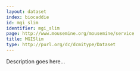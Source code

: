 ```yaml
---
layout: dataset
index: biocaddie
id: mgi_slim
identifier: mgi_slim
page: http://www.mousemine.org/mousemine/service
title: MGISlim
type: http://purl.org/dc/dcmitype/Dataset
---
```


Description goes here...